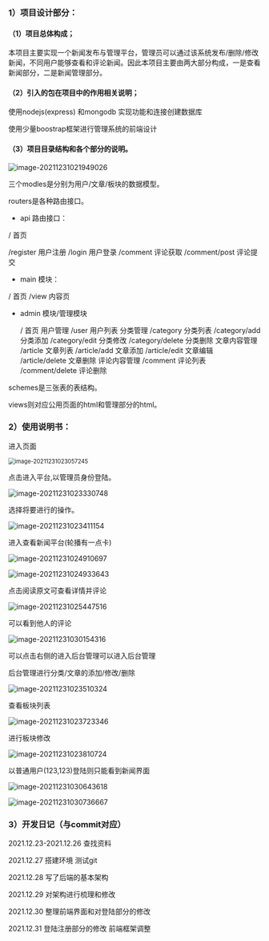 ### 1）项目设计部分：

#### （1）项目总体构成；

本项目主要实现一个新闻发布与管理平台，管理员可以通过该系统发布/删除/修改新闻，不同用户能够查看和评论新闻。因此本项目主要由两大部分构成，一是查看新闻部分，二是新闻管理部分。

#### （2）引入的包在项目中的作用相关说明；

使用nodejs(express) 和mongodb 实现功能和连接创建数据库

使用少量boostrap框架进行管理系统的前端设计

#### （3）项目目录结构和各个部分的说明。

![image-20211231021949026](image-20211231021949026.png)

三个modles是分别为用户/文章/板块的数据模型。

routers是各种路由接口。

- api 路由接口：

 / 				首页

 /register    用户注册
 /login      用户登录
 /comment    评论获取
 /comment/post  评论提交

- main 模块：

/                首页
/view            内容页

- admin 模块/管理模块

   /                            首页
  用户管理
  /user                        用户列表
  分类管理
  /category                    分类列表
  /category/add                分类添加
  /category/edit               分类修改
  /category/delete             分类删除
  文章内容管理
 /article                     文章列表
 /article/add                 文章添加
 /article/edit                文章编辑
 /article/delete              文章删除
 评论内容管理
 /comment                     评论列表
 /comment/delete              评论删除

schemes是三张表的表结构。

views则对应公用页面的html和管理部分的html。

### 2）使用说明书：

进入页面

<img src="image-20211231023057245.png" alt="image-20211231023057245" style="zoom:80%;" />

点击进入平台,以管理员身份登陆。

![image-20211231023330748](image-20211231023330748.png)

选择将要进行的操作。

![image-20211231023411154](image-20211231023411154.png)

进入查看新闻平台(轮播有一点卡)

![image-20211231024910697](image-20211231024910697.png)

![image-20211231024933643](image-20211231024933643.png)

点击阅读原文可查看详情并评论

![image-20211231025447516](image-20211231025447516.png)

可以看到他人的评论

![image-20211231030154316](image-20211231030154316.png)

可以点击右侧的进入后台管理可以进入后台管理

后台管理进行分类/文章的添加/修改/删除

![image-20211231023510324](image-20211231023510324.png)

查看板块列表

![image-20211231023723346](image-20211231023723346.png)

进行板块修改

![image-20211231023810724](image-20211231023810724.png)

以普通用户(123,123)登陆则只能看到新闻界面

![image-20211231030643618](image-20211231030643618.png)

![image-20211231030736667](image-20211231030736667.png)

### 3）开发日记（与commit对应）

2021.12.23-2021.12.26 查找资料

2021.12.27 搭建环境 测试git

2021.12.28 写了后端的基本架构

2021.12.29 对架构进行梳理和修改

2021.12.30 整理前端界面和对登陆部分的修改

2021.12.31 登陆注册部分的修改 前端框架调整



